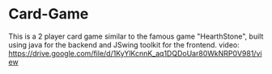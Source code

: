 # Card-Game

This is a 2 player card game similar to the famous game "HearthStone", built using java for the backend and JSwing toolkit for the frontend.
video: https://drive.google.com/file/d/1KyYlKcnnK_aq1DQDoUar80WkNRP0V981/view
